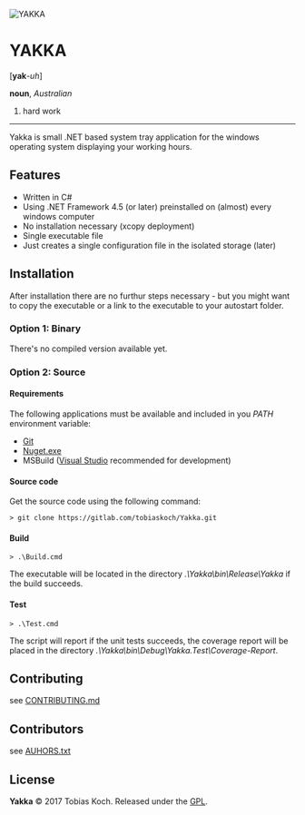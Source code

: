 ![YAKKA](https://gitlab.com/tobiaskoch/Yakka/raw/master/Media/Yakka-256.png)

# YAKKA

[**yak**-*uh*]

**noun**, *Australian*
1. hard work

---
Yakka is small .NET based system tray application for the windows operating system displaying your working hours.

## Features
* Written in C#
* Using .NET Framework 4.5 (or later) preinstalled on (almost) every windows computer
* No installation necessary (xcopy deployment)
* Single executable file
* Just creates a single configuration file in the isolated storage (later)

## Installation
After installation there are no furthur steps necessary - but you might want to copy the executable or a link to the executable to your autostart folder.

### Option 1: Binary
There's no compiled version available yet.

### Option 2: Source
#### Requirements
The following applications must be available and included in you *PATH* environment variable:

* [Git](https://git-scm.com/)
* [Nuget.exe](https://www.nuget.org/)
* MSBuild ([Visual Studio](https://www.visualstudio.com) recommended for development)

#### Source code
Get the source code using the following command:

    > git clone https://gitlab.com/tobiaskoch/Yakka.git

#### Build
    > .\Build.cmd

The executable will be located in the directory *.\Yakka\bin\Release\Yakka* if the build succeeds.

#### Test
    > .\Test.cmd

The script will report if the unit tests succeeds, the coverage report will be placed in the directory *.\Yakka\bin\Debug\Yakka.Test\Coverage-Report*.

## Contributing
see [CONTRIBUTING.md](https://gitlab.com/tobiaskoch/Yakka/blob/master/CONTRIBUTING.md)

## Contributors
see [AUHORS.txt](https://gitlab.com/tobiaskoch/Yakka/blob/master/AUTHORS.txt)

## License
**Yakka** © 2017  Tobias Koch. Released under the [GPL](https://gitlab.com/tobiaskoch/Yakka/blob/master/LICENSE.md).